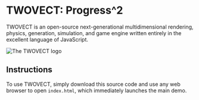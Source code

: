 # TWOVECT: Progress^2

TWOVECT is an open-source next-generational multidimensional rendering, physics, generation, simulation, and game engine written entirely in the excellent language of JavaScript.

![The TWOVECT logo](static/assets/twovect_logo.png "TWOVECT")

## Instructions

To use TWOVECT, simply download this source code and use any web browser to open `index.html`, which immediately launches the main demo.
